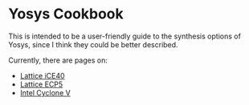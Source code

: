 # Yosys Cookbook

This is intended to be a user-friendly guide to the synthesis options of Yosys, since I think they could be better described.

Currently, there are pages on:
- [Lattice iCE40](ice40.md)
- [Lattice ECP5](ecp5.md)
- [Intel Cyclone V](cyclone_v.md)